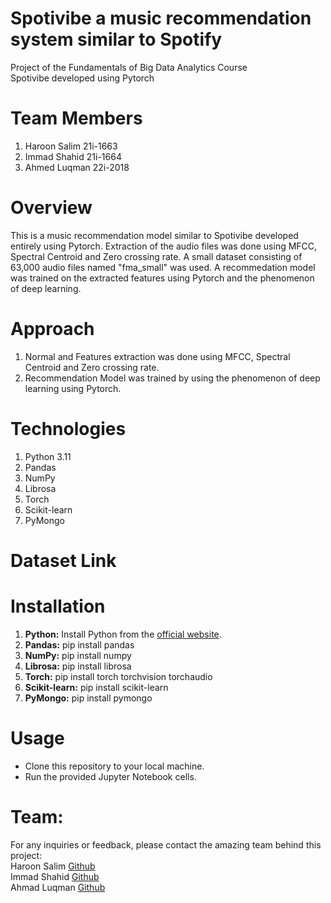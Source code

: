 # Spotivibe a music recommendation system similar to Spotify
Project of the Fundamentals of Big Data Analytics Course <br>
Spotivibe developed using Pytorch <br>


# Team Members
1) Haroon Salim 21i-1663 <br>
2) Immad Shahid 21i-1664 <br>
3) Ahmed Luqman 22i-2018 <br>

# Overview
This is a music recommendation model similar to Spotivibe developed entirely using Pytorch. Extraction of the audio files was done using MFCC, Spectral Centroid and Zero crossing rate. A small dataset consisting of 63,000 audio files named "fma_small" was used. A recommedation model was trained on the extracted features using Pytorch and the phenomenon of deep learning.

# Approach
1) Normal and Features extraction was done using MFCC, Spectral Centroid and Zero crossing rate. <br>
2) Recommendation Model was trained by using the phenomenon of deep learning using Pytorch. <br>

# Technologies
1) Python 3.11 <br>
2) Pandas <br>
3) NumPy <br>
4) Librosa <br>
5) Torch <br>
6) Scikit-learn <br>
7) PyMongo <br>

# Dataset Link
[`fma_small.zip`]:    https://os.unil.cloud.switch.ch/fma/fma_small.zip

# Installation
1) **Python:** Install Python from the [official website](https://www.python.org). <br>
2) **Pandas:** pip install pandas <br>
3) **NumPy:** pip install numpy <br>
4) **Librosa:** pip install librosa <br>
5) **Torch:** pip install torch torchvision torchaudio <br>
6) **Scikit-learn:** pip install scikit-learn <br>
7) **PyMongo:** pip install pymongo <br>

# Usage
- Clone this repository to your local machine.<br>
- Run the provided Jupyter Notebook cells. <br>

# Team:
For any inquiries or feedback, please contact the amazing team behind this project: <br>
Haroon Salim [Github](https://github.com/HaroonSalim) <br>
Immad Shahid [Github](https://github.com/immadshahid) <br>
Ahmad Luqman [Github](https://github.com/ahmadluqman) <br>


